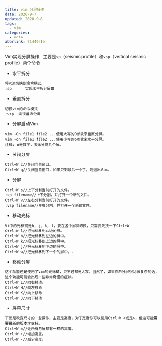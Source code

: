 ```yaml
---
title: vim 分屏操作
date: 2020-9-7
updated: 2020-9-8
tags:
  - vim
categories:
  - note
abbrlink: 71449a1e
---
```




Vim实现分屏操作，主要是`sp`（seismic profile）和`vsp`（vertical seismic profile）两个命令



* 水平拆分

```
将vim切换到命令模式，
:sp      实现水平拆分屏幕
```
<!--more-->
* 垂直拆分

```
切换vim的命令模式
:vsp  实现垂直分屏
```


* 分屏启动Vim
```
vim -On file1 file2 ...使用大写的O参数来垂直分屏。
vim -on file1 file2 ...使用小写的o参数来水平分屏。
注释: n是数字，表示分成几个屏。
```

* 关闭分屏 
```
Ctrl+W c//关闭当前窗口。
Ctrl+W q//关闭当前窗口，如果只剩最后一个了，则退出Vim。
```

* 分屏
```
Ctrl+W s//上下分割当前打开的文件。
:sp filename//上下分割，并打开一个新的文件。
Ctrl+W v//左右分割当前打开的文件。 
:vsp filename//左右分割，并打开一个新的文件。
```

* 移动光标
```
Vi中的光标键是h, j, k, l，要在各个屏间切换，只需要先按一下Ctrl+W
Ctrl+W l//把光标移到右边的屏。
Ctrl+W h//把光标移到左边的屏中。
Ctrl+W k//把光标移到上边的屏中。
Ctrl+W j//把光标移到下边的屏中。
Ctrl+W w//把光标移到下一个的屏中。.
```

* 移动分屏
```
这个功能还是使用了Vim的光标键，只不过都是大写。当然了，如果你的分屏很乱很复杂的话，这个功能可能会出现一些非常奇怪的症状。
Ctrl+W L//向右移动。
Ctrl+W H//向左移动 
Ctrl+W K//向上移动 
Ctrl+W J//向下移动
```

* 屏幕尺寸
```
下面是改变尺寸的一些操作，主要是高度，对于宽度你可以使用Ctrl+W <或是>，但这可能需要最新的版本才支持。
Ctrl+W =//让所有的屏都有一样的高度。
Ctrl+W +//增加高度。
Ctrl+W -//减少高度。
```
